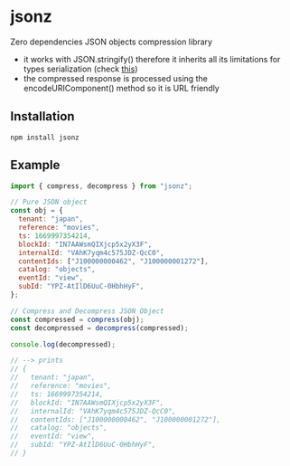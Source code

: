 # jsonz

Zero dependencies JSON objects compression library

- it works with JSON.stringify() therefore it inherits all its limitations for types serialization (check [this](https://developer.mozilla.org/en-US/docs/Web/JavaScript/Reference/Global_Objects/JSON/stringify))
- the compressed response is processed using the encodeURIComponent() method so it is URL friendly

## Installation

```
npm install jsonz
```

## Example

```javascript
import { compress, decompress } from "jsonz";

// Pure JSON object
const obj = {
  tenant: "japan",
  reference: "movies",
  ts: 1669997354214,
  blockId: "IN7AAWsmQIXjcp5x2yX3F",
  internalId: "VAhK7yqm4c575JDZ-QcC0",
  contentIds: ["J100000000462", "J100000001272"],
  catalog: "objects",
  eventId: "view",
  subId: "YPZ-AtIlD6UuC-0HbhHyF",
};

// Compress and Decompress JSON Object
const compressed = compress(obj);
const decompressed = decompress(compressed);

console.log(decompressed);

// --> prints
// {
//   tenant: "japan",
//   reference: "movies",
//   ts: 1669997354214,
//   blockId: "IN7AAWsmQIXjcp5x2yX3F",
//   internalId: "VAhK7yqm4c575JDZ-QcC0",
//   contentIds: ["J100000000462", "J100000001272"],
//   catalog: "objects",
//   eventId: "view",
//   subId: "YPZ-AtIlD6UuC-0HbhHyF",
// }
```

